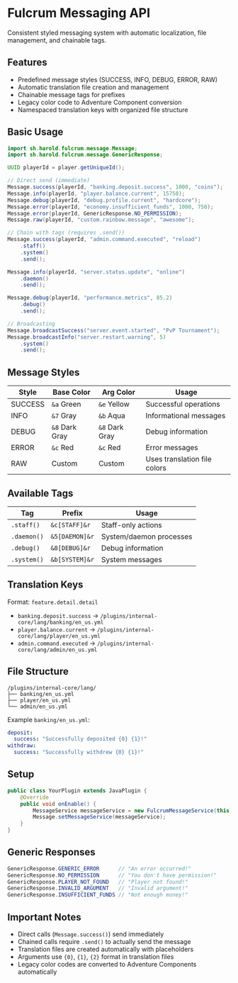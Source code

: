 # Fulcrum Messaging API

Consistent styled messaging system with automatic localization, file management, and chainable tags.

## Features

- Predefined message styles (SUCCESS, INFO, DEBUG, ERROR, RAW)
- Automatic translation file creation and management
- Chainable message tags for prefixes
- Legacy color code to Adventure Component conversion
- Namespaced translation keys with organized file structure

## Basic Usage

```java
import sh.harold.fulcrum.message.Message;
import sh.harold.fulcrum.message.GenericResponse;

UUID playerId = player.getUniqueId();

// Direct send (immediate)
Message.success(playerId, "banking.deposit.success", 1000, "coins");
Message.info(playerId, "player.balance.current", 15750);
Message.debug(playerId, "debug.profile.current", "hardcore");
Message.error(playerId, "economy.insufficient_funds", 1000, 750);
Message.error(playerId, GenericResponse.NO_PERMISSION);
Message.raw(playerId, "custom.rainbow.message", "awesome");

// Chain with tags (requires .send())
Message.success(playerId, "admin.command.executed", "reload")
    .staff()
    .system()
    .send();

Message.info(playerId, "server.status.update", "online")
    .daemon()
    .send();

Message.debug(playerId, "performance.metrics", 85.2)
    .debug()
    .send();

// Broadcasting
Message.broadcastSuccess("server.event.started", "PvP Tournament");
Message.broadcastInfo("server.restart.warning", 5)
    .system()
    .send();
```

## Message Styles

| Style | Base Color | Arg Color | Usage |
|-------|------------|-----------|-------|
| SUCCESS | `&a` Green | `&e` Yellow | Successful operations |
| INFO | `&7` Gray | `&b` Aqua | Informational messages |
| DEBUG | `&8` Dark Gray | `&8` Dark Gray | Debug information |
| ERROR | `&c` Red | `&c` Red | Error messages |
| RAW | Custom | Custom | Uses translation file colors |

## Available Tags

| Tag | Prefix | Usage |
|-----|--------|-------|
| `.staff()` | `&c[STAFF]&r` | Staff-only actions |
| `.daemon()` | `&5[DAEMON]&r` | System/daemon processes |
| `.debug()` | `&8[DEBUG]&r` | Debug information |
| `.system()` | `&b[SYSTEM]&r` | System messages |

## Translation Keys

Format: `feature.detail.detail`

- `banking.deposit.success` → `/plugins/internal-core/lang/banking/en_us.yml`
- `player.balance.current` → `/plugins/internal-core/lang/player/en_us.yml`
- `admin.command.executed` → `/plugins/internal-core/lang/admin/en_us.yml`

## File Structure

```
/plugins/internal-core/lang/
├── banking/en_us.yml
├── player/en_us.yml
└── admin/en_us.yml
```

Example `banking/en_us.yml`:
```yaml
deposit:
  success: "Successfully deposited {0} {1}!"
withdraw:
  success: "Successfully withdrew {0} {1}!"
```

## Setup

```java
public class YourPlugin extends JavaPlugin {
    @Override
    public void onEnable() {
        MessageService messageService = new FulcrumMessageService(this);
        Message.setMessageService(messageService);
    }
}
```

## Generic Responses

```java
GenericResponse.GENERIC_ERROR      // "An error occurred!"
GenericResponse.NO_PERMISSION      // "You don't have permission!"
GenericResponse.PLAYER_NOT_FOUND   // "Player not found!"
GenericResponse.INVALID_ARGUMENT   // "Invalid argument!"
GenericResponse.INSUFFICIENT_FUNDS // "Not enough money!"
```

## Important Notes

- Direct calls (`Message.success()`) send immediately
- Chained calls require `.send()` to actually send the message
- Translation files are created automatically with placeholders
- Arguments use `{0}`, `{1}`, `{2}` format in translation files
- Legacy color codes are converted to Adventure Components automatically
